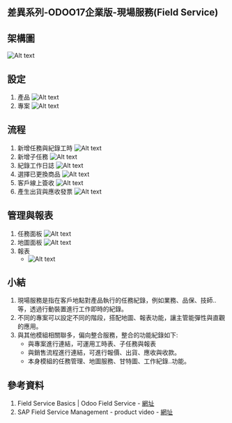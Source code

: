 ## 差異系列-ODOO17企業版-現場服務(Field Service)

## 架構圖
![Alt text](https://github.com/ksharry/2024-ODOO17-Enterprise-Plan/blob/main/pic/F171801.png?raw=true)

## 設定
1.  產品
![Alt text](https://github.com/ksharry/2024-ODOO17-Enterprise-Plan/blob/main/pic/F171802.png?raw=true)
2.  專案
![Alt text](https://github.com/ksharry/2024-ODOO17-Enterprise-Plan/blob/main/pic/F171803.png?raw=true)

## 流程
1. 新增任務與紀錄工時
![Alt text](https://github.com/ksharry/2024-ODOO17-Enterprise-Plan/blob/main/pic/F171804.png?raw=true)
2. 新增子任務
![Alt text](https://github.com/ksharry/2024-ODOO17-Enterprise-Plan/blob/main/pic/F171805.png?raw=true)
3. 紀錄工作日誌
![Alt text](https://github.com/ksharry/2024-ODOO17-Enterprise-Plan/blob/main/pic/F171806.png?raw=true)
4. 選擇已更換商品
![Alt text](https://github.com/ksharry/2024-ODOO17-Enterprise-Plan/blob/main/pic/F171807.png?raw=true)
5. 客戶線上簽收
![Alt text](https://github.com/ksharry/2024-ODOO17-Enterprise-Plan/blob/main/pic/F171808.png?raw=true)
6. 產生出貨與應收發票
![Alt text](https://github.com/ksharry/2024-ODOO17-Enterprise-Plan/blob/main/pic/F171809.png?raw=true)

## 管理與報表
1. 任務面板
![Alt text](https://github.com/ksharry/2024-ODOO17-Enterprise-Plan/blob/main/pic/F171810.png?raw=true)
2. 地圖面板
![Alt text](https://github.com/ksharry/2024-ODOO17-Enterprise-Plan/blob/main/pic/F171811.png?raw=true)
3. 報表
   + ![Alt text](https://github.com/ksharry/2024-ODOO17-Enterprise-Plan/blob/main/pic/F171812.png?raw=true)

## 小結
1. 現場服務是指在客戶地點對產品執行的任務紀錄，例如業務、品保、技師..等，透過行動裝置進行工作即時的紀錄。
2. 不同的專案可以設定不同的階段，搭配地圖、報表功能，讓主管能彈性與直觀的應用。
3. 與其他模組相關聯多，偏向整合服務，整合的功能紀錄如下:
   + 與專案進行連結，可運用工時表、子任務與報表
   + 與銷售流程進行連結，可進行報價、出貨、應收與收款。
   + 本身模組的任務管理、地圖服務、甘特圖、工作紀錄..功能。

## 參考資料
1. Field Service Basics | Odoo Field Service - [網址](https://www.youtube.com/watch?v=4A7895Uq6FA)
2. SAP Field Service Management - product video - [網址](https://www.youtube.com/watch?v=rrpXL0033n8)
